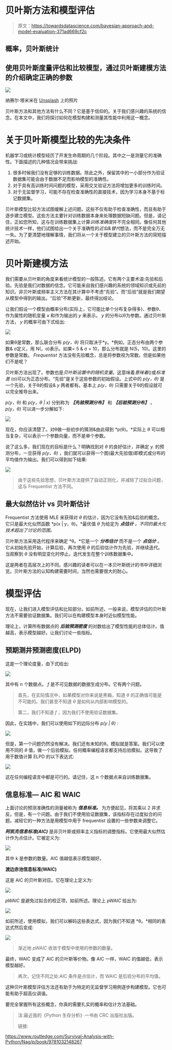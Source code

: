 # 贝叶斯方法和模型评估

> 原文：<https://towardsdatascience.com/bayesian-approach-and-model-evaluation-371ad669cf2c>

## 概率，贝叶斯统计

## 使用贝叶斯度量评估和比较模型，通过贝叶斯建模方法的介绍确定正确的参数

![](img/9b5c4d4fa0f9253e088610653fd6e595.png)

纳赛尔·塔米米在 [Unsplash](https://unsplash.com?utm_source=medium&utm_medium=referral) 上的照片

贝叶斯方法和其他方法有什么不同？它是基于信仰的。关于我们感兴趣的系统的信念。在本文中，我们将探讨如何在模型构建和测量其性能中利用这一概念。

# 关于贝叶斯模型比较的先决条件

机器学习或统计模型经历了开发生命周期的几个阶段。其中之一是测量它的准确性。下面描述的几种情况会带来挑战:

1.  很多时候我们没有足够的训练数据。除此之外，保留其中的一小部分作为验证数据集可能会由于数据不足而影响模型的准确性。
2.  对于具有高训练时间问题的模型，采用交叉验证方法将增加更多的训练时间。
3.  对于无监督学习，可能不存在检查准确性的直接技术，因为学习本身不基于标记数据集。

贝叶斯模型比较方法试图缓解上述问题。这些不仅有助于检查准确性，而且有助于逐步建立模型。这些方法主要针对训练数据本身来处理数据短缺问题。但是，请记住，正如您所知，这与在训练数据集上计算*训练准确度*并不完全相同。像任何其他统计技术一样，他们试图给出一个关于准确性的*近似&替代*想法，而不是完全万无一失。为了更清楚地理解事情，我们将从一个关于模型建立的贝叶斯方法的简短描述开始。

# 贝叶斯建模方法

我们需要从贝叶斯的角度来看统计模型的一般陈述。它有两个主要术语:先验和后验。先验是我们对数据的信念。它可能来自我们感兴趣的系统的领域知识或先前的知识。非贝叶斯或频率主义方法在其计算中不考虑“先验”。而“后验”就是我们期望从模型中得到的输出。“后验”不断更新，最终得出结论。

让我们假设一个模型由概率分布(实际上，它可能比单个分布复杂得多)、参数θ、作为属性的随机变量 *x* 和作为输出的 *y* 来表示。 *y* 的分布以θ为参数。通过贝叶斯方法， *y* 的概率可由下式给出:

![](img/ab07223f021342d4c1b5a52bbc16e40a.png)

如果θ是常数，那么联合分布 *p(y，θ)* 将只取决于*y。*例如，正态分布由两个参数& σ定义，用 N(，σ)表示。如果= 5 & σ = 10，那么分布就是 N(5，10)。这里的参数是常数。 *Frequentist* 方法没有先验概念，总是将参数视为常数。但是如果他们不是呢？

贝叶斯方法出现了。参数也是*贝叶斯设置中的随机变量*。这意味着*意味着*()或*标准差* (σ)可以为正态分布。“先验”是关于这些参数的初始假设。上式中的 *p(y，θ)* 是一个先验，关于θ的假设& *y* 两者都有。基本上 *p(y，θ)* 只需要关于θ的假设就可以完全推导出来。

*p(y，θ)* 和 *p(y，θ | x)* 分别称为 ***【先验预测分布】*** 和 ***【后验预测分布】*** 。 *p(y，θ)* 可以进一步分解如下:

![](img/2d6f5f1bed39a268a97594c4fc32bc97.png)

现在，你应该清楚了。对θ做一些初步的猜测&由此得到 *p(θ)。*实际上 *θ* 可以相当复杂，可以表示一个参数向量，而不是单个参数。

说了这么多，我们现在的目标是什么？明确找到对 *θ* 的良好估计，并确定 *y.* 的预测分布，一旦获得 *p(y，θ)* ，我们就可以获得一个图(最大先验值)即模式或分布的平均值作为输出。我们可以得到如下结果:

![](img/1ad254738ed7d23911e288c29474b8e7.png)

> 由于这些先验思想，贝叶斯方法提供了自动正则化，并减轻了过拟合问题，这与 Frequentist 方法不同。

## **最大似然估计 vs 贝叶斯估计**

Frequentist 方法使用 MLE 来获得对 *θ* 的估计，因为它没有先验&后验的概念。它只是最大化似然函数 *p(x | y，θ)。*最优值 *θ* 为给定为 ***点估计*** *。不同的最大化技术超出了讨论的范围。*

贝叶斯方法采用迭代程序来确定 *θ。*它是一个 ***分布估计*** 而不是一个 ***点估计*** 。它从初始先验开始，计算后验，再次使用 *θ* 的后验估计作为先验，并继续迭代。当观察到 *θ* 没有明显变化时停止。迭代发生在整个训练数据集中。

这是两者在高层次上的不同。感兴趣的读者可以在一本贝叶斯统计的书中详细浏览。贝叶斯方法的认知构建需要时间，当然也需要很大的耐心。

# 模型评估

现在，让我们进入模型评估和比较部分。如前所述，一般来说，模型评估的贝叶斯方法不需要验证数据集。我们可以在构建模型本身时近似模型性能。

理论上，计算所有数据点的 ***后验预测密度*** 的对数给出了模型性能的总体估计。值越高，表示模型越好。让我们讨论一些指标。

## 预期测井预测密度(ELPD)

这是一个理论度量，由下式给出:

![](img/947fb3355d54baf227075564d5595b79.png)

其中有 n 个数据点。 *f* 是不可见数据的数据生成分布。它有两个问题。

> 首先，在实际情况中，如果模型对你来说是黑箱，知道 *θ* 的正确值可能是不可能的。我们甚至不知道 *θ* 是如何从内部影响模型的。
> 
> 第二，我们不知道 *f* ，因为我们不使用验证数据集。

因此，在实践中，我们可以使用如下的边际分布 *p(y | θ)* :

![](img/a6c64ee1ca97c919a5323501958e7be4.png)

但是，第一个问题仍然没有解决。我们还有未知的θ。模拟就是答案。我们可以使用不同的 *θ* 值，做一个后验模拟。任何概率编程语言都支持后验模拟。这导致了用于数值计算 ELPD 的以下表达式:

![](img/4bd053c468333b987f612901bd9ff0e7.png)

这在任何编程语言中都是可行的。请记住，这 n 个数据点来自训练数据集。

## 信息标准— AIC 和 WAIC

上面讨论的预测准确性的测量被称为 ***信息标准。*** 为方便起见，将其乘以 2 并求反。但是，有一个问题。由于我们不使用验证数据集，该指标存在过度拟合的问题。减轻它的一种方法是用模型中用于 frequentist 设置的一些参数来调整它。

***阿凯克信息标准(AIC)*** 是非贝叶斯或频率主义指标的调整指标。它使用最大似然估计作为点估计。它被定义为:

![](img/230685f2d85492787208831652c96ca3.png)

其中 k 是参数的数量。AIC 值越低表示模型越好。

**渡边赤池信息标准(WAIC)**

这是 AIC 的贝叶斯对应。它在理论上定义为:

![](img/7fbd0e7f9e31d76f65a9ad1446da4562.png)

*pWAIC* 是避免过拟合的校正项，如前所述。理论上 *pWAIC* 给出为:

![](img/a3746f0fec328b98b01282b47b142f52.png)

如前所述，使用模拟，我们可以解码这些表达式，因为我们不知道 *θ。*相同的表达式然后变成:

![](img/0114b789bc0809fd5d014348eb59be94.png)

> 渐近地 *pWAIC* 收敛于模型中使用的参数的数量。

最终，WAIC 变成了 AIC 的贝叶斯等价物。像 AIC 一样，WAIC 的值越低，表示模型越好。

> 再次，记住不同之处:AIC 条件是点估计，而 WAIC 是后验分布的平均值。

这种贝叶斯模型评估方法还有助于为特定的无监督学习用例逐步构建模型。它也可能有助于超高仪调谐。

要完全掌握所有这些概念，你真的需要扎实的概率和估计方法基础。

> 注:最近我的《Python 生存分析》一书由 CRC 出版社出版。
> 
> 链接:

<https://www.routledge.com/Survival-Analysis-with-Python/Nag/p/book/9781032148267> 